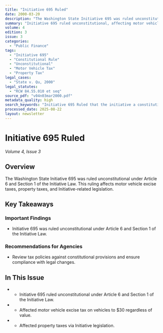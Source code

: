 ```yaml
---
title: "Initiative 695 Ruled"
date: 2000-03-20
description: "The Washington State Initiative 695 was ruled unconstitutional under Article 6 and Section 1 of the Initiative Law. This ruling affects motor vehicle excise taxes, property taxes, and Initiative-related legislation."
summary: "Initiative 695 ruled unconstitutional, affecting motor vehicle excise taxes and property tax legislation."
volume: 4
edition: 3
issue: 3
categories:
  - "Public Finance"
tags:
  - "Initiative 695"
  - "Constitutional Rule"
  - "Unconstitutional"
  - "Motor Vehicle Tax"
  - "Property Tax"
legal_cases:
  - "State v. Qu, 2000"
legal_statutes:
  - "RCW 84.55.010 et seq"
source_pdf: "v04n03mar2000.pdf"
metadata_quality: high
search_keywords: "Initiative 695 Ruled that the initiative a constitutional pro... affecting various aspects...."
processed_date: 2025-08-22
layout: newsletter
---
```


# Initiative 695 Ruled

*Volume 4, Issue 3*

## Overview

The Washington State Initiative 695 was ruled unconstitutional under Article 6 and Section 1 of the Initiative Law. This ruling affects motor vehicle excise taxes, property taxes, and Initiative-related legislation.

## Key Takeaways

### Important Findings

- Initiative 695 was ruled unconstitutional under Article 6 and Section 1 of the Initiative Law.

### Recommendations for Agencies

- Review tax policies against constitutional provisions and ensure compliance with legal changes.

## In This Issue

- - Initiative 695 ruled unconstitutional under Article 6 and Section 1 of the Initiative Law.
- - Affected motor vehicle excise tax on vehicles to $30 regardless of value.
- - Affected property taxes via Initiative legislation.

